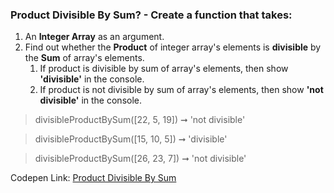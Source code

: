 ### Product Divisible By Sum? - Create a function that takes: 

1. An **Integer Array** as an argument. 
1. Find out whether the **Product** of integer array's elements is **divisible** by the **Sum** of array's elements.
    1. If product is divisible by sum of array's elements, then show **'divisible'** in the console.
    1. If product is not divisible by sum of array's elements, then show **'not divisible'** in the console.

> divisibleProductBySum([22, 5, 19]) ➞ 'not divisible'

> divisibleProductBySum([15, 10, 5]) ➞ 'divisible'

> divisibleProductBySum([26, 23, 7]) ➞ 'not divisible'

Codepen Link: [Product Divisible By Sum](https://codepen.io/naveencoder/pen/MdGgvW)